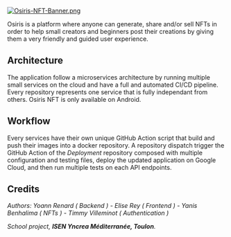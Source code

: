 [![Osiris-NFT-Banner.png](https://i.postimg.cc/wxSf2Kps/Osiris-NFT-Banner.png)](https://postimg.cc/14rrRj49)

Osiris is a platform where anyone can generate, share and/or sell NFTs in order to help small creators and beginners post their creations by giving them a very friendly and guided user experience.

## Architecture
The application follow a microservices architecture by running multiple small services on the cloud and have a full and automated CI/CD pipeline. Every repository represents one service that is fully independant from others. Osiris NFT is only available on Android.

## Workflow
Every services have their own unique GitHub Action script that build and push their images into a docker repository. A repository dispatch trigger the GitHub Action of the *Deployment* repository composed with multiple configuration and testing files, deploy the updated application on Google Cloud, and then run multiple tests on each API endpoints.

## Credits
*Authors: Yoann Renard ( Backend ) - Elise Rey ( Frontend ) - Yanis Benhalima ( NFTs ) - Timmy Villeminot ( Authentication )*

*School project, ***ISEN Yncrea Méditerranée, Toulon**.**
